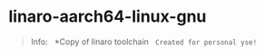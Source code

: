 # linaro-aarch64-linux-gnu
> Info:
   *Copy of linaro toolchain
   ```Created for personal yse!```

